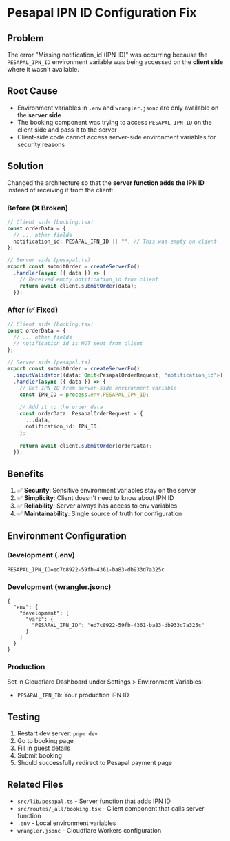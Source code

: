 # Pesapal IPN ID Configuration Fix

## Problem
The error "Missing notification_id (IPN ID)" was occurring because the `PESAPAL_IPN_ID` environment variable was being accessed on the **client side** where it wasn't available.

## Root Cause
- Environment variables in `.env` and `wrangler.jsonc` are only available on the **server side**
- The booking component was trying to access `PESAPAL_IPN_ID` on the client side and pass it to the server
- Client-side code cannot access server-side environment variables for security reasons

## Solution
Changed the architecture so that the **server function adds the IPN ID** instead of receiving it from the client:

### Before (❌ Broken)
```typescript
// Client side (booking.tsx)
const orderData = {
  // ... other fields
  notification_id: PESAPAL_IPN_ID || "", // This was empty on client
};

// Server side (pesapal.ts)
export const submitOrder = createServerFn()
  .handler(async ({ data }) => {
    // Received empty notification_id from client
    return await client.submitOrder(data);
  });
```

### After (✅ Fixed)
```typescript
// Client side (booking.tsx)
const orderData = {
  // ... other fields
  // notification_id is NOT sent from client
};

// Server side (pesapal.ts)
export const submitOrder = createServerFn()
  .inputValidator((data: Omit<PesapalOrderRequest, "notification_id">) => data)
  .handler(async ({ data }) => {
    // Get IPN ID from server-side environment variable
    const IPN_ID = process.env.PESAPAL_IPN_ID;
    
    // Add it to the order data
    const orderData: PesapalOrderRequest = {
      ...data,
      notification_id: IPN_ID,
    };
    
    return await client.submitOrder(orderData);
  });
```

## Benefits
1. ✅ **Security**: Sensitive environment variables stay on the server
2. ✅ **Simplicity**: Client doesn't need to know about IPN ID
3. ✅ **Reliability**: Server always has access to env variables
4. ✅ **Maintainability**: Single source of truth for configuration

## Environment Configuration

### Development (.env)
```env
PESAPAL_IPN_ID=ed7c8922-59fb-4361-ba83-db933d7a325c
```

### Development (wrangler.jsonc)
```jsonc
{
  "env": {
    "development": {
      "vars": {
        "PESAPAL_IPN_ID": "ed7c8922-59fb-4361-ba83-db933d7a325c"
      }
    }
  }
}
```

### Production
Set in Cloudflare Dashboard under Settings > Environment Variables:
- `PESAPAL_IPN_ID`: Your production IPN ID

## Testing
1. Restart dev server: `pnpm dev`
2. Go to booking page
3. Fill in guest details
4. Submit booking
5. Should successfully redirect to Pesapal payment page

## Related Files
- `src/lib/pesapal.ts` - Server function that adds IPN ID
- `src/routes/_all/booking.tsx` - Client component that calls server function
- `.env` - Local environment variables
- `wrangler.jsonc` - Cloudflare Workers configuration
